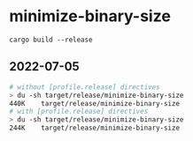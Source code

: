 # minimize-binary-size

```
cargo build --release
```

## 2022-07-05

```sh
# without [profile.release] directives
> du -sh target/release/minimize-binary-size
440K	target/release/minimize-binary-size
# with [profile.release] directives
> du -sh target/release/minimize-binary-size
244K	target/release/minimize-binary-size
```
